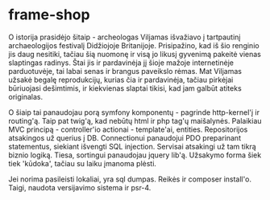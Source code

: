 # frame-shop

O istorija prasidėjo šitaip - archeologas Viljamas išvažiavo į tartpautinį archaeologijos festivalį Didžiojoje Britanijoje.
Prisipažino, kad iš šio renginio jis daug nesitiki, tačiau šią nuomonę ir visą jo likusį gyvenimą pakeitė vienas slaptingas radinys.
Štai jis ir pardavinėja jį šioje mažoje internetinėje parduotuvėje, tai labai senas ir brangus paveikslo rėmas. 
Mat Viljamas užsakė begalę reprodukcijų, kurias čia ir pardavinėja, tačiau pirkėjai būriuojasi dešimtimis, 
ir kiekvienas slaptai tikisi, kad jam galbūt atiteks originalas.

O šiaip tai panaudojau porą symfony komponentų - pagrinde http-kernel'į ir routing'ą. 
Taip pat twig'ą, kad nebūtų html ir php tag'ų maišalynės.
Palaikiau MVC principą - controller'io actionai - template'ai, entities. 
Repositorijos atsakingos už querius į DB. Connectionui panaudojui PDO preparinant statementus, 
siekiant išvengti SQL injection.
Servisai atsakingi už tam tikrą biznio logiką.
Tiesa, sortingui panaudojau jquery lib'ą.
Užsakymo forma šiek tiek 'kūdoka', tačiau su laiku įmanoma plėsti.

Jei norima pasileisti lokaliai, yra sql dumpas. Reikės ir composer install'o.
Taigi, naudota versijavimo sistema ir psr-4.
